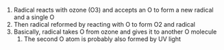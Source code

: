 1. Radical reacts with ozone (O3) and accepts an O to form a new radical and a single O
2. Then radical reformed by reacting with O to form O2 and radical
3. Basically, radical takes O from ozone and gives it to another O molecule
	1. The second O atom is probably also formed by UV light
